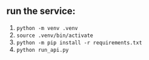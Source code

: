 ## run the service:   
1. `python -m venv .venv`   
2. `source .venv/bin/activate`  
3. `python -m pip install -r requirements.txt`  
4. `python run_api.py`
